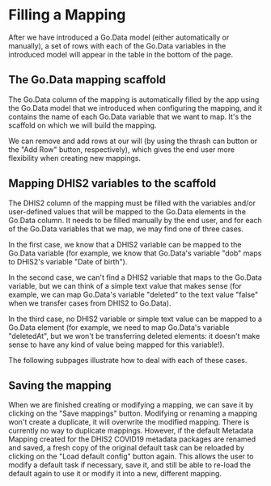 # Filling a Mapping

After we have introduced a Go.Data model (either automatically or manually), a set of rows with each of the Go.Data variables in the introduced model will appear in the table in the bottom of the page.

## **The Go.Data mapping scaffold**

The Go.Data column of the mapping is automatically filled by the app using the Go.Data model that we introduced when configuring the mapping, and it contains the name of each Go.Data variable that we want to map. It's the scaffold on which we will build the mapping.

We can remove and add rows at our will (by using the thrash can button or the "Add Row" button, respectively), which gives the end user more flexibility when creating new mappings.

## **Mapping DHIS2 variables to the scaffold**

The DHIS2 column of the mapping must be filled with the variables and/or user-defined values that will be mapped to the Go.Data elements in the Go.Data column. It needs to be filled manually by the end user, and for each of the Go.Data variables that we map, we may find one of three cases.

In the first case, we know that a DHIS2 variable can be mapped to the Go.Data variable (for example, we know that Go.Data's variable "dob" maps to DHIS2's variable "Date of birth").

In the second case, we can't find a DHIS2 variable that maps to the Go.Data variable, but we can think of a simple text value that makes sense (for example, we can map Go.Data's variable "deleted" to the text value "false" when we transfer cases from DHIS2 to Go.Data).

In the third case, no DHIS2 variable or simple text value can be mapped to a Go.Data element (for example, we need to map Go.Data's variable "deletedAt", but we won't be transferring deleted elements: it doesn't make sense to have any kind of value being mapped for this variable!).

The following subpages illustrate how to deal with each of these cases.

## Saving the mapping

When we are finished creating or modifying a mapping, we can save it by clicking on the "Save mappings" button. Modifying or renaming a mapping won't create a duplicate, it will overwrite the modified mapping. There is currently no way to duplicate mappings. However, if the default Metadata Mapping created for the DHIS2 COVID19 metadata packages are renamed and saved, a fresh copy of the original default task can be reloaded by clicking on the "Load default config" button again. This allows the user to modify a default task if necessary, save it, and still be able to re-load the default again to use it or modify it into a new, different mapping.&#x20;

####

